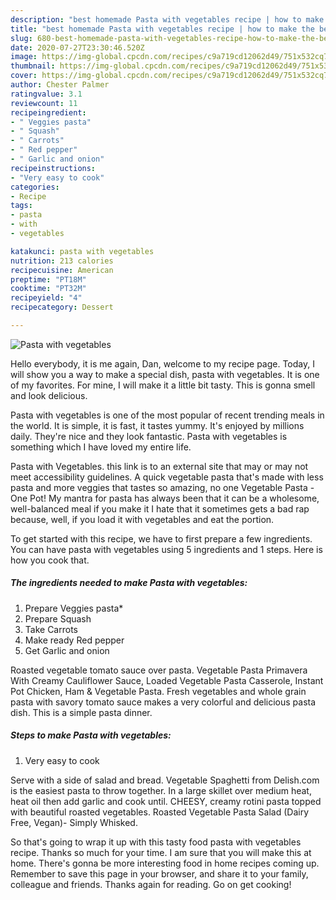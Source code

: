 ```yaml
---
description: "best homemade Pasta with vegetables recipe | how to make the best Pasta with vegetables"
title: "best homemade Pasta with vegetables recipe | how to make the best Pasta with vegetables"
slug: 680-best-homemade-pasta-with-vegetables-recipe-how-to-make-the-best-pasta-with-vegetables
date: 2020-07-27T23:30:46.520Z
image: https://img-global.cpcdn.com/recipes/c9a719cd12062d49/751x532cq70/pasta-with-vegetables-recipe-main-photo.jpg
thumbnail: https://img-global.cpcdn.com/recipes/c9a719cd12062d49/751x532cq70/pasta-with-vegetables-recipe-main-photo.jpg
cover: https://img-global.cpcdn.com/recipes/c9a719cd12062d49/751x532cq70/pasta-with-vegetables-recipe-main-photo.jpg
author: Chester Palmer
ratingvalue: 3.1
reviewcount: 11
recipeingredient:
- " Veggies pasta"
- " Squash"
- " Carrots"
- " Red pepper"
- " Garlic and onion"
recipeinstructions:
- "Very easy to cook"
categories:
- Recipe
tags:
- pasta
- with
- vegetables

katakunci: pasta with vegetables 
nutrition: 213 calories
recipecuisine: American
preptime: "PT18M"
cooktime: "PT32M"
recipeyield: "4"
recipecategory: Dessert

---
```



![Pasta with vegetables](https://img-global.cpcdn.com/recipes/c9a719cd12062d49/751x532cq70/pasta-with-vegetables-recipe-main-photo.jpg)

Hello everybody, it is me again, Dan, welcome to my recipe page. Today, I will show you a way to make a special dish, pasta with vegetables. It is one of my favorites. For mine, I will make it a little bit tasty. This is gonna smell and look delicious.

Pasta with vegetables is one of the most popular of recent trending meals in the world. It is simple, it is fast, it tastes yummy. It's enjoyed by millions daily. They're nice and they look fantastic. Pasta with vegetables is something which I have loved my entire life.

Pasta with Vegetables. this link is to an external site that may or may not meet accessibility guidelines. A quick vegetable pasta that&#39;s made with less pasta and more veggies that tastes so amazing, no one Vegetable Pasta - One Pot! My mantra for pasta has always been that it can be a wholesome, well-balanced meal if you make it I hate that it sometimes gets a bad rap because, well, if you load it with vegetables and eat the portion.


To get started with this recipe, we have to first prepare a few ingredients. You can have pasta with vegetables using 5 ingredients and 1 steps. Here is how you cook that.

<!--inarticleads1-->

##### The ingredients needed to make Pasta with vegetables:

1. Prepare  Veggies pasta*
1. Prepare  Squash
1. Take  Carrots
1. Make ready  Red pepper
1. Get  Garlic and onion


Roasted vegetable tomato sauce over pasta. Vegetable Pasta Primavera With Creamy Cauliflower Sauce, Loaded Vegetable Pasta Casserole, Instant Pot Chicken, Ham &amp; Vegetable Pasta. Fresh vegetables and whole grain pasta with savory tomato sauce makes a very colorful and delicious pasta dish. This is a simple pasta dinner. 

<!--inarticleads2-->

##### Steps to make Pasta with vegetables:

1. Very easy to cook


Serve with a side of salad and bread. Vegetable Spaghetti from Delish.com is the easiest pasta to throw together. In a large skillet over medium heat, heat oil then add garlic and cook until. CHEESY, creamy rotini pasta topped with beautiful roasted vegetables. Roasted Vegetable Pasta Salad (Dairy Free, Vegan)- Simply Whisked. 

So that's going to wrap it up with this tasty food pasta with vegetables recipe. Thanks so much for your time. I am sure that you will make this at home. There's gonna be more interesting food in home recipes coming up. Remember to save this page in your browser, and share it to your family, colleague and friends. Thanks again for reading. Go on get cooking!
